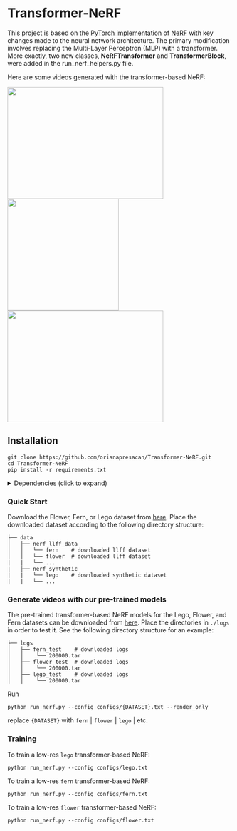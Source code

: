# Transformer-NeRF

This project is based on the [PyTorch implementation](https://github.com/yenchenlin/nerf-pytorch) of [NeRF](http://www.matthewtancik.com/nerf) with key changes made to the neural network architecture. The primary modification involves replacing the Multi-Layer Perceptron (MLP) with a transformer. More exactly, two new classes, **NeRFTransformer** and **TransformerBlock**, were added in the run_nerf_helpers.py file.

Here are some videos generated with the transformer-based NeRF:

<img src="https://drive.google.com/uc?export=download&id=1g9T9gB0Sg4DGRI6XwPCKgXD977cTODIk" width="350" height="250"/> <img src="https://drive.google.com/uc?export=download&id=1r51B7FvVX7Jb8W2j6nS_DnDvav3kyEPb" width="250" height="250"/>
<img src="https://drive.google.com/uc?export=download&id=1rt1IGQP1cHjqMincggHzLyOOeXAF8qFl" width="350" height="250"/>

## Installation

```
git clone https://github.com/orianapresacan/Transformer-NeRF.git
cd Transformer-NeRF
pip install -r requirements.txt
```

<details>
  <summary> Dependencies (click to expand) </summary>
  
  ## Dependencies
  - PyTorch 1.4
  - matplotlib
  - numpy
  - imageio
  - imageio-ffmpeg
  - configargparse
  
The LLFF data loader requires ImageMagick.

You will also need the [LLFF code](http://github.com/fyusion/llff) (and COLMAP) set up to compute poses if you want to run on your own real data.
  
</details>


### Quick Start

Download the Flower, Fern, or Lego dataset from [here](https://drive.google.com/drive/folders/128yBriW1IG_3NJ5Rp7APSTZsJqdJdfc1). Place the downloaded dataset according to the following directory structure:
```                                                                                           
├── data                                                                                                                                                                                                       
│   ├── nerf_llff_data                                                                                                  
│   │   └── fern    # downloaded llff dataset                                                                                                        
│   │   └── flower  # downloaded llff dataset                                                                                  
|   |   └── ...
|   ├── nerf_synthetic
|   |   └── lego    # downloaded synthetic dataset
|   |   └── ...
```

### Generate videos with our pre-trained models

The pre-trained transformer-based NeRF models for the Lego, Flower, and Fern datasets can be downloaded from [here](https://drive.google.com/drive/folders/1YDTc_y1C9Iit4nbcsC234R7PvBu85Zgw?usp=sharing). Place the directories in `./logs` in order to test it. See the following directory structure for an example:

```
├── logs 
│   ├── fern_test    # downloaded logs
│   │    └── 200000.tar
│   ├── flower_test  # downloaded logs
│   │    └── 200000.tar
│   ├── lego_test    # downloaded logs
│   │    └── 200000.tar
```

Run 
```
python run_nerf.py --config configs/{DATASET}.txt --render_only
```

replace `{DATASET}` with `fern` | `flower` | `lego` | etc.

### Training

To train a low-res `lego` transformer-based NeRF:
```
python run_nerf.py --config configs/lego.txt
```

To train a low-res `fern` transformer-based NeRF:
```
python run_nerf.py --config configs/fern.txt
```

To train a low-res `flower` transformer-based NeRF:
```
python run_nerf.py --config configs/flower.txt
```
